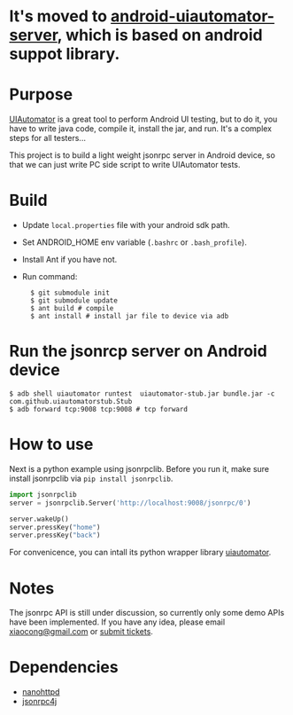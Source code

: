 # It's moved to [android-uiautomator-server](https://github.com/xiaocong/android-uiautomator-server), which is based on android suppot library.

# Purpose

[UIAutomator](http://developer.android.com/tools/testing/testing_ui.html) is a
great tool to perform Android UI testing, but to do it, you have to write java
code, compile it, install the jar, and run. It's a complex steps for all
testers...

This project is to build a light weight jsonrpc server in Android device, so
that we can just write PC side script to write UIAutomator tests.

# Build

- Update `local.properties` file with your android sdk path.
- Set ANDROID_HOME env variable (`.bashrc` or `.bash_profile`).
- Install Ant if you have not.
- Run command:

        $ git submodule init
        $ git submodule update
        $ ant build # compile
        $ ant install # install jar file to device via adb

# Run the jsonrcp server on Android device

    $ adb shell uiautomator runtest  uiautomator-stub.jar bundle.jar -c com.github.uiautomatorstub.Stub
    $ adb forward tcp:9008 tcp:9008 # tcp forward

# How to use

Next is a python example using jsonrpclib. Before you run it, make sure install jsonrpclib via
`pip install jsonrpclib`.

```python
import jsonrpclib
server = jsonrpclib.Server('http://localhost:9008/jsonrpc/0')

server.wakeUp()
server.pressKey("home")
server.pressKey("back")
```

For convenicence, you can intall its python wrapper library [uiautomator](https://github.com/xiaocong/uiautomator).

# Notes

The jsonrpc API is still under discussion, so currently only some demo APIs have been implemented.
If you have any idea, please email xiaocong@gmail.com or [submit tickets](https://github.com/xiaocong/uiautomator/issues/new).

# Dependencies

- [nanohttpd](https://github.com/NanoHttpd/nanohttpd)
- [jsonrpc4j](https://code.google.com/p/jsonrpc4j/)
